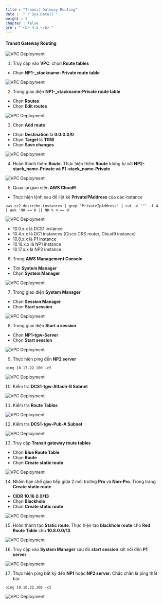 ```yaml
---
title : "Transit Gateway Routing"
date :  "`r Sys.Date()`" 
weight : 5
chapter : false
pre : " <b> 4.5 </b> "
---
```

#### Transit Gateway Routing

![VPC Deployment](/images/hybrid-routes-diagram.png?featherlight=false&width=60pc)

1. Truy cập vào **VPC**, chọn **Route tables**

- Chọn **NP1-_stackname-Private route table**

![VPC Deployment](/images/Lab-1/11-TGWRoute/0001.png?featherlight=false&width=90pc)

2. Trong giao diện **NP1-_stackname-Private route table**

- Chọn **Routes**
- Chọn **Edit routes**

![VPC Deployment](/images/Lab-1/11-TGWRoute/0002.png?featherlight=false&width=90pc)

3. Chọn **Add route**

- Chọn **Destination** là **0.0.0.0/0**
- Chọn **Target** là **TGW**
- Chọn **Save changes**

![VPC Deployment](/images/Lab-1/11-TGWRoute/0003.png?featherlight=false&width=90pc)

4. Hoàn thành thêm **Route**. Thực hiện thêm **Route** tương tự với **NP2-stack_name-Private và  P1-stack_name-Private**

![VPC Deployment](/images/Lab-1/11-TGWRoute/0004.png?featherlight=false&width=90pc)

5. Quay lại giao diện **AWS Cloud9**

- Thực hiện lệnh sau để liệt kê **PrivateIPAddress** của các instance

```
aws ec2 describe-instances | grep "PrivateIpAddress" | cut -d '"' -f 4 | awk 'NR == 0 || NR % 4 == 0'
```

![VPC Deployment](/images/Lab-1/11-TGWRoute/0005.png?featherlight=false&width=90pc)

- 10.0.x.x là DCS1 instance
- 10.4.x.x là DC1 instances (Cisco CRS router, Cloud9 instance)
- 10.8.x.x là P1 instance
- 10.16.x.x là NP1 instance
- 10.17.x.x là NP2 instance

6. Trong **AWS Management Console**

- Tìm **System Manager**
- Chọn **System Manager**

![VPC Deployment](/images/Lab-1/11-TGWRoute/0006.png?featherlight=false&width=90pc)

7. Trong giao diện **System Manager**

- Chọn **Session Manager**
- Chọn **Start session**

![VPC Deployment](/images/Lab-1/11-TGWRoute/0007.png?featherlight=false&width=90pc)

8. Trong giao diện **Start a session**

- Chọn **NP1-tgw-Server**
- Chọn **Start session**

![VPC Deployment](/images/Lab-1/11-TGWRoute/0008.png?featherlight=false&width=90pc)

9. Thực hiện ping đến **NP2 server**

```
ping 10.17.22.100 -c5
```

![VPC Deployment](/images/Lab-1/11-TGWRoute/0009.png?featherlight=false&width=90pc)

10. Kiểm tra **DCS1-tgw-Attach-B Subnet**

![VPC Deployment](/images/Lab-1/11-TGWRoute/00010.png?featherlight=false&width=90pc)

11. Kiểm tra **Route Tables**

![VPC Deployment](/images/Lab-1/11-TGWRoute/00011.png?featherlight=false&width=90pc)

12. Kiểm tra **DCS1-tgw-Pub-A Subnet**

![VPC Deployment](/images/Lab-1/11-TGWRoute/00012.png?featherlight=false&width=90pc)

13. Truy cập **Transit gateway route tables**

- Chọn **Blue Route Table**
- Chọn **Route**
- Chọn **Create static route**

![VPC Deployment](/images/Lab-1/11-TGWRoute/00013.png?featherlight=false&width=90pc)

14. Nhầm hạn chế giao tiếp giữa 2 môi trường **Pro** và **Non-Pro**. Trong trang **Create static route**

- **CIDR** **10.16.0.0/13**
- Chọn **Blackhole**
- Chọn **Create static route**

![VPC Deployment](/images/Lab-1/11-TGWRoute/00014.png?featherlight=false&width=90pc)

15. Hoàn thành tạo **Static route**. Thực hiện tạo **blackhole route** cho **Red Route Table** cho **10.8.0.0/13.**

![VPC Deployment](/images/Lab-1/11-TGWRoute/00015.png?featherlight=false&width=90pc)

16. Truy cập vào **System Manager** sau đó **start session** kết nối đến **P1 server**

![VPC Deployment](/images/Lab-1/11-TGWRoute/00016.png?featherlight=false&width=90pc)

17. Thực hiện ping bất kỳ đến **NP1** hoặc **NP2 server**. Chắc chắn là ping thất bại.

```
ping 10.16.22.100 -c5
```

![VPC Deployment](/images/Lab-1/11-TGWRoute/00017.png?featherlight=false&width=90pc)
